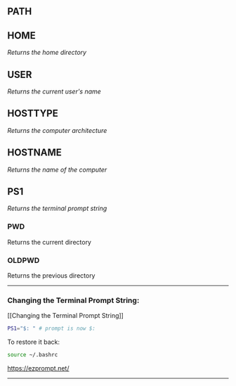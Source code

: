 
## PATH

## HOME
*Returns the home directory*

## USER
*Returns the current user's name*

## HOSTTYPE
*Returns the computer architecture*

## HOSTNAME
*Returns the name of the computer*

## PS1
*Returns the terminal prompt string*

### PWD
Returns the current directory

### OLDPWD
Returns the previous directory

---

### Changing the Terminal Prompt String:
[[Changing the Terminal Prompt String]]
```sh
PS1="$: " # prompt is now $:
```
To restore it back:
```sh
source ~/.bashrc
```

https://ezprompt.net/

---
